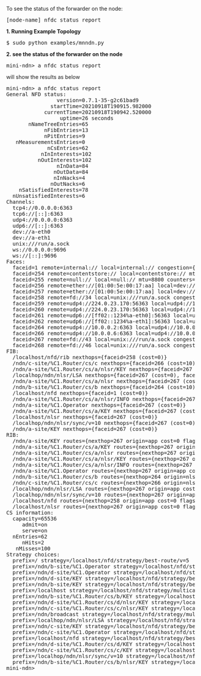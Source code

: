 To see the status of the forwarder on the node:

<pre>
[node-name] nfdc status report
</pre>

<b>1. Running Example Topology</b>
<pre>
$ sudo python examples/mnndn.py
</pre>

<b>2.  see the status of the forwarder on the node</b>

<pre>
mini-ndn> a nfdc status report
</pre>
will show the results as below
<pre>
mini-ndn> a nfdc status report
General NFD status:
                version=0.7.1-35-g2c61bad9
              startTime=20210918T190915.982000
            currentTime=20210918T190942.520000
                 uptime=26 seconds
       nNameTreeEntries=65
            nFibEntries=13
            nPitEntries=9
   nMeasurementsEntries=0
             nCsEntries=62
           nInInterests=102
          nOutInterests=102
                nInData=84
               nOutData=84
               nInNacks=4
              nOutNacks=6
    nSatisfiedInterests=78
  nUnsatisfiedInterests=6
Channels:
  tcp4://0.0.0.0:6363
  tcp6://[::]:6363
  udp4://0.0.0.0:6363
  udp6://[::]:6363
  dev://a-eth0
  dev://a-eth1
  unix:///run/a.sock
  ws://0.0.0.0:9696
  ws://[::]:9696
Faces:
  faceid=1 remote=internal:// local=internal:// congestion={base-marking-interval=100ms default-threshold=65536B} mtu=8800 counters={in={0i 56d 0n 21347B} out={55i 0d 0n 9961B}} flags={local permanent point-to-point local-fields}
  faceid=254 remote=contentstore:// local=contentstore:// mtu=8800 counters={in={0i 0d 0n 0B} out={0i 0d 0n 0B}} flags={local permanent point-to-point}
  faceid=255 remote=null:// local=null:// mtu=8800 counters={in={0i 0d 0n 0B} out={0i 0d 0n 0B}} flags={local permanent point-to-point}
  faceid=256 remote=ether://[01:00:5e:00:17:aa] local=dev://a-eth0 congestion={base-marking-interval=100ms default-threshold=65536B} mtu=1500 counters={in={0i 0d 0n 0B} out={0i 0d 0n 0B}} flags={non-local permanent multi-access}
  faceid=257 remote=ether://[01:00:5e:00:17:aa] local=dev://a-eth1 congestion={base-marking-interval=100ms default-threshold=65536B} mtu=1500 counters={in={0i 0d 0n 0B} out={0i 0d 0n 0B}} flags={non-local permanent multi-access}
  faceid=258 remote=fd://34 local=unix:///run/a.sock congestion={base-marking-interval=100ms default-threshold=65536B} mtu=8800 counters={in={30i 15d 0n 10850B} out={16i 30d 0n 13926B}} flags={local on-demand point-to-point local-fields congestion-marking}
  faceid=259 remote=udp4://224.0.23.170:56363 local=udp4://10.0.0.1:53107 congestion={base-marking-interval=100ms default-threshold=65536B} mtu=8800 counters={in={0i 0d 0n 0B} out={0i 0d 0n 0B}} flags={non-local permanent multi-access congestion-marking}
  faceid=260 remote=udp4://224.0.23.170:56363 local=udp4://10.0.0.5:46933 congestion={base-marking-interval=100ms default-threshold=65536B} mtu=8800 counters={in={0i 0d 0n 0B} out={0i 0d 0n 0B}} flags={non-local permanent multi-access congestion-marking}
  faceid=261 remote=udp6://[ff02::1234%a-eth0]:56363 local=udp6://[fe80::44df:ecff:fe2a:bdf3%a-eth0]:48386 congestion={base-marking-interval=100ms default-threshold=65536B} mtu=8800 counters={in={0i 0d 0n 0B} out={0i 0d 0n 0B}} flags={non-local permanent multi-access congestion-marking}
  faceid=262 remote=udp6://[ff02::1234%a-eth1]:56363 local=udp6://[fe80::3c78:9aff:feb2:457f%a-eth1]:44269 congestion={base-marking-interval=100ms default-threshold=65536B} mtu=8800 counters={in={0i 0d 0n 0B} out={0i 0d 0n 0B}} flags={non-local permanent multi-access congestion-marking}
  faceid=264 remote=udp4://10.0.0.2:6363 local=udp4://10.0.0.1:6363 congestion={base-marking-interval=100ms default-threshold=65536B} mtu=8800 counters={in={8i 5d 1n 2331B} out={9i 5d 0n 2301B}} flags={non-local permanent point-to-point congestion-marking}
  faceid=266 remote=udp4://10.0.0.6:6363 local=udp4://10.0.0.5:6363 congestion={base-marking-interval=100ms default-threshold=65536B} mtu=8800 counters={in={7i 3d 3n 1807B} out={9i 6d 0n 2644B}} flags={non-local permanent point-to-point congestion-marking}
  faceid=267 remote=fd://43 local=unix:///run/a.sock congestion={base-marking-interval=100ms default-threshold=65536B} mtu=8800 counters={in={48i 5d 0n 10544B} out={13i 41d 6n 20152B}} flags={local on-demand point-to-point local-fields congestion-marking}
  faceid=268 remote=fd://46 local=unix:///run/a.sock congestion={base-marking-interval=100ms default-threshold=65536B} mtu=8800 counters={in={7i 0d 0n 312B} out={0i 0d 0n 0B}} flags={local on-demand point-to-point congestion-marking}
FIB:
  /localhost/nfd/rib nexthops={faceid=258 (cost=0)}
  /ndn/c-site/%C1.Router/cs/c nexthops={faceid=266 (cost=10)}
  /ndn/a-site/%C1.Router/cs/a/nlsr/KEY nexthops={faceid=267 (cost=0)}
  /localhop/ndn/nlsr/LSA nexthops={faceid=267 (cost=0), faceid=264 (cost=10), faceid=266 (cost=10)}
  /ndn/a-site/%C1.Router/cs/a/nlsr nexthops={faceid=267 (cost=0)}
  /ndn/b-site/%C1.Router/cs/b nexthops={faceid=264 (cost=10)}
  /localhost/nfd nexthops={faceid=1 (cost=0)}
  /ndn/a-site/%C1.Router/cs/a/nlsr/INFO nexthops={faceid=267 (cost=0)}
  /ndn/a-site/%C1.Operator nexthops={faceid=267 (cost=0)}
  /ndn/a-site/%C1.Router/cs/a/KEY nexthops={faceid=267 (cost=0)}
  /localhost/nlsr nexthops={faceid=267 (cost=0)}
  /localhop/ndn/nlsr/sync/v=10 nexthops={faceid=267 (cost=0), faceid=264 (cost=10), faceid=266 (cost=10)}
  /ndn/a-site/KEY nexthops={faceid=267 (cost=0)}
RIB:
  /ndn/a-site/KEY routes={nexthop=267 origin=app cost=0 flags=capture expires=never}
  /ndn/a-site/%C1.Router/cs/a/KEY routes={nexthop=267 origin=app cost=0 flags=capture expires=never}
  /ndn/a-site/%C1.Router/cs/a/nlsr routes={nexthop=267 origin=app cost=0 flags=child-inherit expires=never}
  /ndn/a-site/%C1.Router/cs/a/nlsr/KEY routes={nexthop=267 origin=app cost=0 flags=capture expires=never}
  /ndn/a-site/%C1.Router/cs/a/nlsr/INFO routes={nexthop=267 origin=app cost=0 flags=capture expires=never}
  /ndn/a-site/%C1.Operator routes={nexthop=267 origin=app cost=0 flags=capture expires=never}
  /ndn/b-site/%C1.Router/cs/b routes={nexthop=264 origin=nlsr cost=10 flags=capture expires=never}
  /ndn/c-site/%C1.Router/cs/c routes={nexthop=266 origin=nlsr cost=10 flags=capture expires=never}
  /localhop/ndn/nlsr/LSA routes={nexthop=267 origin=app cost=0 flags=capture expires=never, nexthop=264 origin=nlsr cost=10 flags=capture expires=never, nexthop=266 origin=nlsr cost=10 flags=capture expires=never}
  /localhop/ndn/nlsr/sync/v=10 routes={nexthop=267 origin=app cost=0 flags=child-inherit expires=never, nexthop=264 origin=nlsr cost=10 flags=capture expires=never, nexthop=266 origin=nlsr cost=10 flags=capture expires=never}
  /localhost/nfd routes={nexthop=258 origin=app cost=0 flags=child-inherit expires=never}
  /localhost/nlsr routes={nexthop=267 origin=app cost=0 flags=child-inherit expires=never}
CS information:
  capacity=65536
     admit=on
     serve=on
  nEntries=62
     nHits=2
   nMisses=100
Strategy choices:
  prefix=/ strategy=/localhost/nfd/strategy/best-route/v=5
  prefix=/ndn/b-site/%C1.Operator strategy=/localhost/nfd/strategy/best-route/v=5
  prefix=/ndn/d-site/%C1.Operator strategy=/localhost/nfd/strategy/best-route/v=5
  prefix=/ndn/d-site/KEY strategy=/localhost/nfd/strategy/best-route/v=5
  prefix=/ndn/b-site/KEY strategy=/localhost/nfd/strategy/best-route/v=5
  prefix=/localhost strategy=/localhost/nfd/strategy/multicast/v=4
  prefix=/ndn/b-site/%C1.Router/cs/b/KEY strategy=/localhost/nfd/strategy/best-route/v=5
  prefix=/ndn/d-site/%C1.Router/cs/d/nlsr/KEY strategy=/localhost/nfd/strategy/best-route/v=5
  prefix=/ndn/c-site/%C1.Router/cs/c/nlsr/KEY strategy=/localhost/nfd/strategy/best-route/v=5
  prefix=/ndn/broadcast strategy=/localhost/nfd/strategy/multicast/v=4
  prefix=/localhop/ndn/nlsr/LSA strategy=/localhost/nfd/strategy/multicast/v=4
  prefix=/ndn/c-site/KEY strategy=/localhost/nfd/strategy/best-route/v=5
  prefix=/ndn/c-site/%C1.Operator strategy=/localhost/nfd/strategy/best-route/v=5
  prefix=/localhost/nfd strategy=/localhost/nfd/strategy/best-route/v=5
  prefix=/ndn/d-site/%C1.Router/cs/d/KEY strategy=/localhost/nfd/strategy/best-route/v=5
  prefix=/ndn/c-site/%C1.Router/cs/c/KEY strategy=/localhost/nfd/strategy/best-route/v=5
  prefix=/localhop/ndn/nlsr/sync/v=10 strategy=/localhost/nfd/strategy/multicast/v=4
  prefix=/ndn/b-site/%C1.Router/cs/b/nlsr/KEY strategy=/localhost/nfd/strategy/best-route/v=5
mini-ndn> 

</pre>
